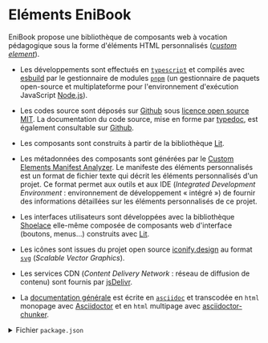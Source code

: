 # Eléments EniBook

EniBook propose une bibliothèque de composants web à vocation pédagogique sous la forme d'éléments HTML personnalisés ([_custom element_](https://developer.mozilla.org/fr/docs/Web/Web_Components/Using_custom_elements)).

- Les développements sont effectués en [`typescript`](https://www.typescriptlang.org) et compilés avec [esbuild](https://esbuild.github.io) par le gestionnaire de modules [`pnpm`](https://pnpm.io) (un gestionnaire de paquets open-source et multiplateforme pour l'environnement d'exécution JavaScript [Node.js](https://nodejs.org/en)).

- Les codes source sont déposés sur [Github](https://github.com/enibook/enibook) sous [licence open source MIT](https://choosealicense.com/licenses/). La documentation du code source, mise en forme par [typedoc](https://typedoc.org), est également consultable sur [Github](https://enibook.github.io/enibook/packages/docs/api/index.html).

- Les composants sont construits à partir de la bibliothèque [Lit](https://lit.dev).

- Les métadonnées des composants sont générées par le [Custom Elements Manifest Analyzer](https://custom-elements-manifest.open-wc.org). Le manifeste des éléments personnalisés est un format de fichier texte qui décrit les éléments personnalisés d'un projet. Ce format permet aux outils et aux IDE (_Integrated Development Environment_ : environnement de développement « intégré ») de fournir des informations détaillées sur les éléments personnalisés de ce projet.

- Les interfaces utilisateurs sont développées avec la bibliothèque [Shoelace](https://shoelace.style) elle-même composée de composants web d'interface (boutons, menus...) construits avec [Lit](https://lit.dev).

- Les icônes sont issues du projet open source [iconify.design](https://iconify.design) au format [`svg`](https://developer.mozilla.org/fr/docs/Web/SVG) (_Scalable Vector Graphics_).

- Les services CDN (_Content Delivery Network_ : réseau de diffusion de contenu) sont fournis par [jsDelivr](https://www.jsdelivr.com).

- La [documentation générale](https://enibook.github.io/enibook/) est écrite en [`asciidoc`](https://asciidoc.org) et transcodée en `html` monopage avec [Asciidoctor](https://docs.asciidoctor.org) et en `html` multipage avec [asciidoctor-chunker](https://github.com/wshito/asciidoctor-chunker).

<details>
  <summary>Fichier <code>package.json</code></summary>

Le fichier `package.json` décrit toutes les spécificités, et en particulier toutes les dépendances, du projet EniBook.

[`package.json`](./package.json)

</details>
